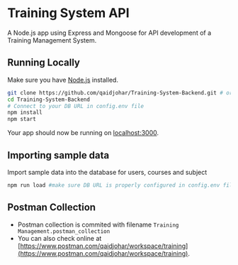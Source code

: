 # Training System API

A Node.js app using Express and Mongoose for API development of a Training Management System.

## Running Locally

Make sure you have [Node.js](http://nodejs.org/) installed.

```sh
git clone https://github.com/qaidjohar/Training-System-Backend.git # or clone your own fork
cd Training-System-Backend
# Connect to your DB URL in config.env file
npm install
npm start
```

Your app should now be running on [localhost:3000](http://localhost:3000/).

## Importing sample data

Import sample data into the database for users, courses and subject

```sh
npm run load #make sure DB URL is properly configured in config.env file
```

## Postman Collection

- Postman collection is commited with filename `Training Management.postman_collection`
- You can also check online at [https://www.postman.com/qaidjohar/workspace/training](https://www.postman.com/qaidjohar/workspace/training).
